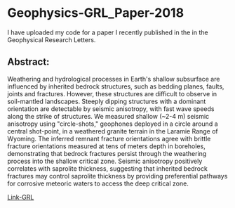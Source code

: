 # Geophysics-GRL_Paper-2018

I have uploaded my code for a paper I recently published in the in the Geophysical Research Letters. 

## Abstract:  
Weathering and hydrological processes in Earth's shallow subsurface are influenced by inherited bedrock structures, such as bedding planes, faults, joints and fractures.  However, these structures are difficult to observe in soil-mantled landscapes.  Steeply dipping structures with a dominant orientation are detectable by seismic anisotropy, with fast wave speeds along the strike of structures.  We measured shallow (~2-4 m) seismic anisotropy using "circle-shots," geophones deployed in a circle around a central shot-point, in a weathered granite terrain in the Laramie Range of Wyoming. The inferred remnant fracture orientations agree with brittle fracture orientations measured at tens of meters depth in boreholes, demonstrating that bedrock fractures persist through the weathering process into the shallow critical zone. Seismic anisotropy positively correlates with saprolite thickness, suggesting that inherited bedrock fractures may control saprolite thickness by providing preferential pathways for corrosive meteoric waters to access the deep critical zone.

[Link-GRL](http://onlinelibrary.wiley.com/doi/10.1002/2017GL075976/full)
